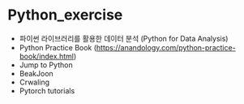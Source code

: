# Python_exercise
* 파이썬 라이브러리를 활용한 데이터 분석 (Python for Data Analysis)
* Python Practice Book (https://anandology.com/python-practice-book/index.html)
* Jump to Python
* BeakJoon
* Crwaling
* Pytorch tutorials
